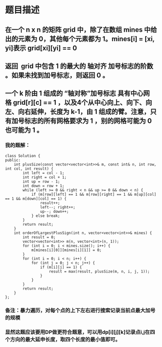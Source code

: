 # 题目描述
## 在一个 n x n 的矩阵 grid 中，除了在数组 mines 中给出的元素为 0，其他每个元素都为 1。mines[i] = [xi, yi]表示 grid[xi][yi] == 0
## 返回  grid 中包含 1 的最大的 轴对齐 加号标志的阶数 。如果未找到加号标志，则返回 0 。
## 一个 k 阶由 1 组成的 “轴对称”加号标志 具有中心网格 grid[r][c] == 1 ，以及4个从中心向上、向下、向左、向右延伸，长度为 k-1，由 1 组成的臂。注意，只有加号标志的所有网格要求为 1 ，别的网格可能为 0 也可能为 1 。
### 我的题解：
```
class Solution {
public:
    int plusSize(const vector<vector<int>>& m, const int& n, int row, int col, int result) {
        int left = col - 1;
        int right = col + 1;
        int up = row - 1;
        int down = row + 1;
        while (left >= 0 && right < n && up >= 0 && down < n) {
            if (m[row][left] == 1 && m[row][right] == 1 && m[up][col] == 1 && m[down][col] == 1) {
                result++;
                left--; right++;
                up--; down++;
            } else break;
        }
        return result;
    }
    int orderOfLargestPlusSign(int n, vector<vector<int>>& mines) {
        int result = 0;
        vector<vector<int>> m(n, vector<int>(n, 1));
        for (int i = 0; i < mines.size(); i++) {
            m[mines[i][0]][mines[i][1]] = 0;
        }
        for (int i = 0; i < n; i++) {
            for (int j = 0; j < n; j++) {
                if (m[i][j] == 1) {
                    result = max(result, plusSize(m, n, i, j, 1));
                }
            }
        }
        return result;
    }
};
```
### **备注**：暴力遍历，对每个点的上下左右进行搜索记录当前点最大加号的规模
### 显然这题应该要用DP做更符合题意，可以用dp[i][j][k]记录点i,j在四个方向的最大延申长度，取四个长度的最小值即可。